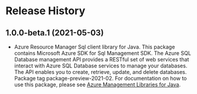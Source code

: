 # Release History

## 1.0.0-beta.1 (2021-05-03)

- Azure Resource Manager Sql client library for Java. This package contains Microsoft Azure SDK for Sql Management SDK. The Azure SQL Database management API provides a RESTful set of web services that interact with Azure SQL Database services to manage your databases. The API enables you to create, retrieve, update, and delete databases. Package tag package-preview-2021-02. For documentation on how to use this package, please see [Azure Management Libraries for Java](https://aka.ms/azsdk/java/mgmt).
